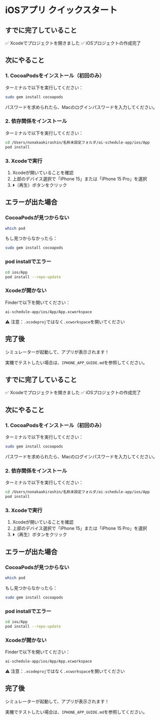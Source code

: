 # iOSアプリ クイックスタート

## すでに完了していること
✅ Xcodeでプロジェクトを開きました
✅ iOSプロジェクトの作成完了

## 次にやること

### 1. CocoaPodsをインストール（初回のみ）

ターミナルで以下を実行してください：

```bash
sudo gem install cocoapods
```

パスワードを求められたら、Macのログインパスワードを入力してください。

### 2. 依存関係をインストール

ターミナルで以下を実行してください：

```bash
cd /Users/nonakaakirashin/名称未設定フォルダ/ai-schedule-app/ios/App
pod install
```

### 3. Xcodeで実行

1. Xcodeが開いていることを確認
2. 上部のデバイス選択で「iPhone 15」または「iPhone 15 Pro」を選択
3. ⏵️（再生）ボタンをクリック

## エラーが出た場合

### CocoaPodsが見つからない
```bash
which pod
```

もし見つからなかったら：
```bash
sudo gem install cocoapods
```

### pod installでエラー
```bash
cd ios/App
pod install --repo-update
```

### Xcodeが開かない
Finderで以下を開いてください：
```
ai-schedule-app/ios/App/App.xcworkspace
```

⚠️ 注意：`.xcodeproj`ではなく`.xcworkspace`を開いてください

## 完了後

シミュレーターが起動して、アプリが表示されます！

実機でテストしたい場合は、`IPHONE_APP_GUIDE.md`を参照してください。

## すでに完了していること
✅ Xcodeでプロジェクトを開きました
✅ iOSプロジェクトの作成完了

## 次にやること

### 1. CocoaPodsをインストール（初回のみ）

ターミナルで以下を実行してください：

```bash
sudo gem install cocoapods
```

パスワードを求められたら、Macのログインパスワードを入力してください。

### 2. 依存関係をインストール

ターミナルで以下を実行してください：

```bash
cd /Users/nonakaakirashin/名称未設定フォルダ/ai-schedule-app/ios/App
pod install
```

### 3. Xcodeで実行

1. Xcodeが開いていることを確認
2. 上部のデバイス選択で「iPhone 15」または「iPhone 15 Pro」を選択
3. ⏵️（再生）ボタンをクリック

## エラーが出た場合

### CocoaPodsが見つからない
```bash
which pod
```

もし見つからなかったら：
```bash
sudo gem install cocoapods
```

### pod installでエラー
```bash
cd ios/App
pod install --repo-update
```

### Xcodeが開かない
Finderで以下を開いてください：
```
ai-schedule-app/ios/App/App.xcworkspace
```

⚠️ 注意：`.xcodeproj`ではなく`.xcworkspace`を開いてください

## 完了後

シミュレーターが起動して、アプリが表示されます！

実機でテストしたい場合は、`IPHONE_APP_GUIDE.md`を参照してください。
